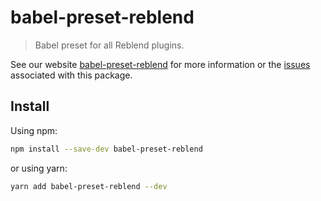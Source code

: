 # babel-preset-reblend

> Babel preset for all Reblend plugins.

See our website [babel-preset-reblend](https://babeljs.io/docs/babel-preset-reblend) for more information or the [issues](https://github.com/babel/babel/issues?utf8=%E2%9C%93&q=is%3Aissue+label%3A%22area%3A%20reblend%22+is%3Aopen) associated with this package.

## Install

Using npm:

```sh
npm install --save-dev babel-preset-reblend
```

or using yarn:

```sh
yarn add babel-preset-reblend --dev
```
